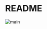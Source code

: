 
# README

![main](https://github.com/ajprod5555/yx439556/actions/workflows/main.yml/badge.svg?branch=yxatt885)
